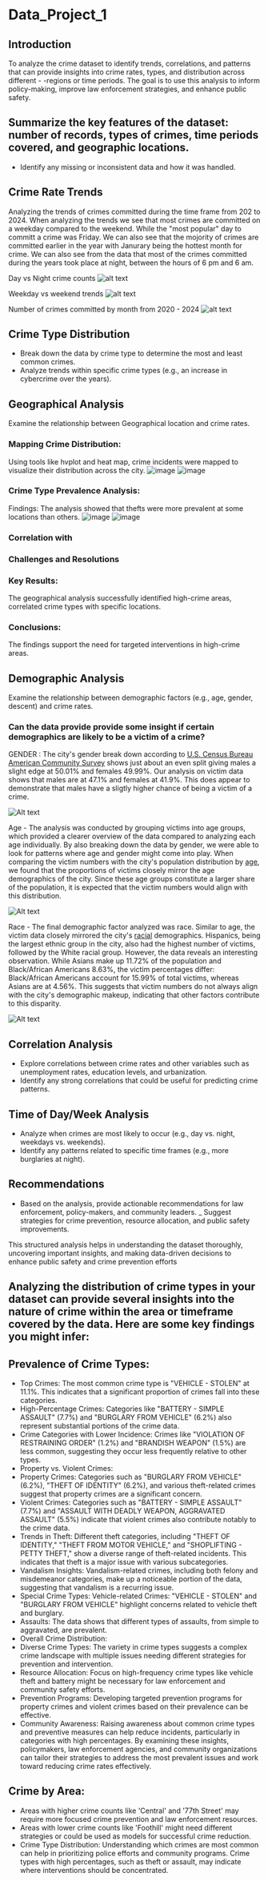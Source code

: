 # Data_Project_1
## Introduction
To analyze the crime dataset to identify trends, correlations, and patterns that can provide insights into crime rates, types, and distribution across different - -regions or time periods. The goal is to use this analysis to inform policy-making, improve law enforcement strategies, and enhance public safety.


## Summarize the key features of the dataset: number of records, types of crimes, time periods covered, and geographic locations.
- Identify any missing or inconsistent data and how it was handled.

## Crime Rate Trends
Analyzing the trends of crimes committed during the time frame from 202 to 2024. When analyzing the trends we see that most crimes are committed on a weekday compared to the weekend. While the "most popular" day to committ a crime was Friday. We can also see that the mojority of crimes are committed earlier in the year with Janurary being the hottest month for crime. We can also see from the data that most of the crimes committed during the years took place at night, between the hours of 6 pm and 6 am.

Day vs Night crime counts
![alt text](image-1.png)

Weekday vs weekend trends
![alt text](image.png)

Number of crimes committed by month from 2020 - 2024
![alt text](image-2.png)

## Crime Type Distribution
- Break down the data by crime type to determine the most and least common crimes.
- Analyze trends within specific crime types (e.g., an increase in cybercrime over the years).

## Geographical Analysis
Examine the relationship between Geographical location and crime rates.
 ### Mapping Crime Distribution:
 Using tools like hvplot and heat map, crime incidents were mapped to visualize their distribution across the city.
 ![image](https://github.com/user-attachments/assets/dac64108-cdfb-4ca4-a0d8-117e20a51afa)
 ![image](https://github.com/user-attachments/assets/a0f82a0e-f266-4196-8ffe-1c5b4148947e)
 ### Crime Type Prevalence Analysis:
 Findings: The analysis showed that thefts were more prevalent at some locations than others.
 ![image](https://github.com/user-attachments/assets/2dc5c3e9-a758-4f50-b051-20c0c183c597)
 ![image](https://github.com/user-attachments/assets/d8367d52-718d-40ea-8668-2e919e6cd58d)
 ### Correlation with 

 ### Challenges and Resolutions
 
 ### Key Results: 
 The geographical analysis successfully identified high-crime areas, correlated crime types with specific locations.
 ### Conclusions: 
 The findings support the need for targeted interventions in high-crime areas. 
## Demographic Analysis
 Examine the relationship between demographic factors (e.g., age, gender, descent) and crime rates.
### Can the data provide provide some insight if certain demographics are likely to be a victim of a crime? 
GENDER : The city's gender break down according to [U.S. Census Bureau American Community Survey](https://www.neilsberg.com/insights/los-angeles-ca-population-by-gender/) shows just about an even split giving males a slight edge at 50.01% and females 49.99%.  Our analysis on victim data shows that males are at 47.1% and females at 41.9%.  This does appear to demonstrate that males have a sligtly higher chance of being a victim of a crime.
    
![Alt text](https://github.com/jesusam11/Project1/blob/main/gender.png)

Age - The analysis was conducted by grouping victims into age groups, which provided a clearer overview of the data compared to analyzing each age individually. By also breaking down the data by gender, we were able to look for patterns where age and gender might come into play. When comparing the victim numbers with the city's population distribution by [age](https://www.neilsberg.com/insights/topic/los-angeles-ca-population/), we found that the proportions of victims closely mirror the age demographics of the city. Since these age groups constitute a larger share of the population, it is expected that the victim numbers would align with this distribution.

![Alt text](https://github.com/jesusam11/Project1/blob/main/age.png)

Race - The final demographic factor analyzed was race. Similar to age, the victim data closely mirrored the city's [racial](https://ctsi.ucla.edu/los-angeles-county-diversity) demographics. Hispanics, being the largest ethnic group in the city, also had the highest number of victims, followed by the White racial group. However, the data reveals an interesting observation. While Asians make up 11.72% of the population and Black/African Americans 8.63%, the victim percentages differ: Black/African Americans account for 15.99% of total victims, whereas Asians are at 4.56%. This suggests that victim numbers do not always align with the city's demographic makeup, indicating that other factors contribute to this disparity.

![Alt text](https://github.com/jesusam11/Project1/blob/main/ethnic.png)


## Correlation Analysis
- Explore correlations between crime rates and other variables such as unemployment rates, education levels, and urbanization.
- Identify any strong correlations that could be useful for predicting crime patterns.

## Time of Day/Week Analysis
- Analyze when crimes are most likely to occur (e.g., day vs. night, weekdays vs. weekends).
- Identify any patterns related to specific time frames (e.g., more burglaries at night).

## Recommendations
- Based on the analysis, provide actionable recommendations for law enforcement, policy-makers, and community leaders.
_ Suggest strategies for crime prevention, resource allocation, and public safety improvements.

This structured analysis helps in understanding the dataset thoroughly, uncovering important insights, and making data-driven decisions to enhance public safety and crime prevention efforts

## Analyzing the distribution of crime types in your dataset can provide several insights into the nature of crime within the area or timeframe covered by the data. Here are some key findings you might infer:

## Prevalence of Crime Types:

- Top Crimes: The most common crime type is "VEHICLE - STOLEN" at 11.1%. This indicates that a significant proportion of crimes fall into these categories.
- High-Percentage Crimes: Categories like "BATTERY - SIMPLE ASSAULT" (7.7%) and "BURGLARY FROM VEHICLE" (6.2%) also represent substantial portions of the crime data.
- Crime Categories with Lower Incidence:
Crimes like "VIOLATION OF RESTRAINING ORDER" (1.2%) and "BRANDISH WEAPON" (1.5%) are less common, suggesting they occur less frequently relative to other types.
- Property vs. Violent Crimes:
- Property Crimes: Categories such as "BURGLARY FROM VEHICLE" (6.2%), "THEFT OF IDENTITY" (6.2%), and various theft-related crimes suggest that property crimes are a significant concern.
- Violent Crimes: Categories such as "BATTERY - SIMPLE ASSAULT" (7.7%) and "ASSAULT WITH DEADLY WEAPON, AGGRAVATED ASSAULT" (5.5%) indicate that violent crimes also contribute notably to the crime data.
- Trends in Theft:
Different theft categories, including "THEFT OF IDENTITY," "THEFT FROM MOTOR VEHICLE," and "SHOPLIFTING - PETTY THEFT," show a diverse range of theft-related incidents. This indicates that theft is a major issue with various subcategories.
- Vandalism Insights:
Vandalism-related crimes, including both felony and misdemeanor categories, make up a noticeable portion of the data, suggesting that vandalism is a recurring issue.
- Special Crime Types:
Vehicle-related Crimes: "VEHICLE - STOLEN" and "BURGLARY FROM VEHICLE" highlight concerns related to vehicle theft and burglary.
- Assaults: The data shows that different types of assaults, from simple to aggravated, are prevalent.
- Overall Crime Distribution:
- Diverse Crime Types: The variety in crime types suggests a complex crime landscape with multiple issues needing different strategies for prevention and intervention.
- Resource Allocation: Focus on high-frequency crime types like vehicle theft and battery might be necessary for law enforcement and community safety efforts.
- Prevention Programs: Developing targeted prevention programs for property crimes and violent crimes based on their prevalence can be effective.
- Community Awareness: Raising awareness about common crime types and preventive measures can help reduce incidents, particularly in categories with high percentages.
By examining these insights, policymakers, law enforcement agencies, and community organizations can tailor their strategies to address the most prevalent issues and work toward reducing crime rates effectively.

## Crime by Area:
- Areas with higher crime counts like 'Central' and '77th Street' may require more focused crime prevention and law enforcement resources.
- Areas with lower crime counts like 'Foothill' might need different strategies or could be used as models for successful crime reduction.
- Crime Type Distribution:
Understanding which crimes are most common can help in prioritizing police efforts and community programs.
Crime types with high percentages, such as theft or assault, may indicate where interventions should be concentrated.
